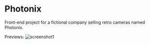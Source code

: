 # Photonix
Front-end project for a fictional company selling retro cameras named Photonix.

Previews:
![screenshot1](https://github.com/vaibhavrastogi04/Photonix/assets/115574695/633da790-7ab2-4779-aa54-0a5f56a97ba1)
